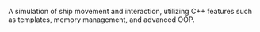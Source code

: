A simulation of ship movement and interaction, utilizing C++ features such as templates, memory management, and advanced OOP.
